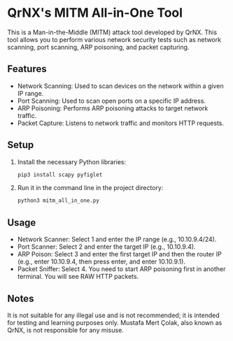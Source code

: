 # QrNX's MITM All-in-One Tool

This is a Man-in-the-Middle (MITM) attack tool developed by QrNX. This tool allows you to perform various network security tests such as network scanning, port scanning, ARP poisoning, and packet capturing.

## Features

- Network Scanning: Used to scan devices on the network within a given IP range.
- Port Scanning: Used to scan open ports on a specific IP address.
- ARP Poisoning: Performs ARP poisoning attacks to target network traffic.
- Packet Capture: Listens to network traffic and monitors HTTP requests.

## Setup

1. Install the necessary Python libraries:
   ```bash
   pip3 install scapy pyfiglet
   ```
2. Run it in the command line in the project directory:
   ```bash
   python3 mitm_all_in_one.py
   ```
## Usage
  - Network Scanner: Select 1 and enter the IP range (e.g., 10.10.9.4/24).
  - Port Scanner: Select 2 and enter the target IP (e.g., 10.10.9.4).
  - ARP Poison: Select 3 and enter the first target IP and then the router IP (e.g., enter 10.10.9.4, then press enter, and enter 10.10.9.1).  
  - Packet Sniffer: Select 4. You need to start ARP poisoning first in another terminal. You will see RAW HTTP packets.

## Notes
It is not suitable for any illegal use and is not recommended; it is intended for testing and learning purposes only. Mustafa Mert Çolak, also known as QrNX, is not responsible for any misuse.
